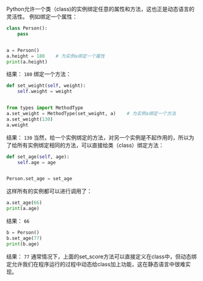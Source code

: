 Python允许一个类（class)的实例绑定任意的属性和方法，这也正是动态语言的灵活性。
例如绑定一个属性：
```py
class Person():
    pass


a = Person()
a.height = 180    # 为实例a绑定一个属性
print(a.height)
```
结果：
`180`
绑定一个方法：
```py
def set_weight(self, weight):
    self.weight = weight


from types import MethodType
a.set_weight = MethodType(set_weight, a)    # 为实例a绑定一个方法
a.set_weight(130)
a.weight
```
结果：
`130`
当然，给一个实例绑定的方法，对另一个实例是不起作用的，所以为了给所有实例绑定相同的方法，可以直接给类（class）绑定方法：
```py
def set_age(self, age):
    self.age = age


Person.set_age = set_age
```
这样所有的实例都可以进行调用了：
```py
a.set_age(66)
print(a.age)
```
结果：
`66`
```py
b = Person()
b.set_age(77)
print(b.age)
```
结果：
`77`
通常情况下，上面的set_score方法可以直接定义在class中，但动态绑定允许我们在程序运行的过程中动态给class加上功能，这在静态语言中很难实现。
